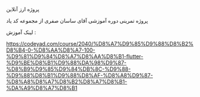 پروژه ارز آنلاین

پروژه تمرینی دوره آموزشی آقای ساسان صفری از مجموعه کد یاد

لینک آموزش :

https://codeyad.com/course/2040/%D8%A7%D9%85%D9%88%D8%B2%D8%B4-0-%D8%AA%D8%A7-100-%D9%81%D9%84%D8%A7%D8%AA%D8%B1-flutter-%D9%BE%D8%B1%D9%88%DA%98%D9%87-%D8%B9%D9%85%D9%84%DB%8C-%D9%88-%D9%88%D8%B1%D9%88%D8%AF-%D8%A8%D9%87-%D8%A8%D8%A7%D8%B2%D8%A7%D8%B1-%DA%A9%D8%A7%D8%B1
